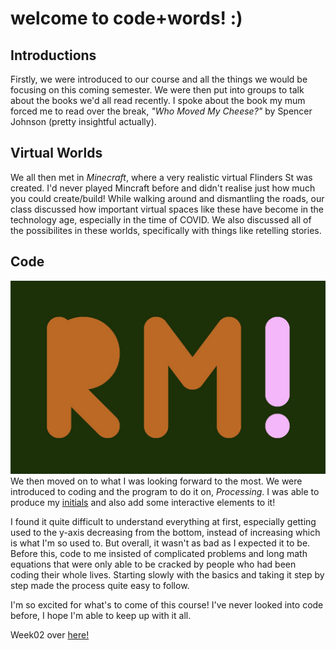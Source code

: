 # welcome to code+words! :) 

## Introductions

Firstly, we were introduced to our course and all the things we would be focusing on this coming semester. We were then put into groups to talk about the books we'd all read recently. I spoke about the book my mum forced me to read over the break, *"Who Moved My Cheese?"* by Spencer Johnson (pretty insightful actually). 

## Virtual Worlds

We all then met in *Minecraft*, where a very realistic virtual Flinders St was created. I'd never played Mincraft before and didn't realise just how much you could create/build! While walking around and dismantling the roads, our class discussed how important virtual spaces like these have become in the technology age, especially in the time of COVID. We also discussed all of the possibilites in these worlds, specifically with things like retelling stories.

## Code

![](intialsInteractive.jpg)
We then moved on to what I was looking forward to the most. We were introduced to coding and the program to do it on, *Processing*. I was able to produce my [initials](https://robymanlongat.github.io/c0dewords/week01/initialsInteractive) and also add some interactive elements to it! 

I found it quite difficult to understand everything at first, especially getting used to the y-axis decreasing from the bottom, instead of increasing which is what I'm so used to. But overall, it wasn't as bad as I expected it to be. Before this, code to me insisted of complicated problems and long math equations that were only able to be cracked by people who had been coding their whole lives. Starting slowly with the basics and taking it step by step made the process quite easy to follow.

I'm so excited for what's to come of this course! I've never looked into code before, I hope I'm able to keep up with it all.

Week02 over [here!](https://robymanlongat.github.io/c0dewords/week02)
